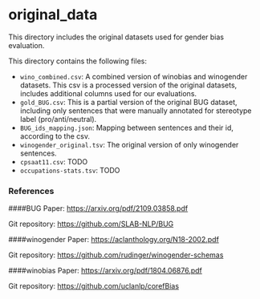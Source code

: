 # original_data
This directory includes the original datasets used for gender bias evaluation.

This directory contains the following files:
- `wino_combined.csv`: A combined version of winobias and winogender datasets. This csv is a processed version of the original datasets, includes additional columns used for our evaluations.
- `gold_BUG.csv`: This is a partial version of the original BUG dataset, including only sentences that were manually annotated for stereotype label (pro/anti/neutral).
- `BUG_ids_mapping.json`: Mapping between sentences and their id, according to the csv.
- `winogender_original.tsv`: The original version of only winogender sentences.
- `cpsaat11.csv`: TODO
- `occupations-stats.tsv`: TODO

### References
####BUG
Paper: https://arxiv.org/pdf/2109.03858.pdf

Git repository: https://github.com/SLAB-NLP/BUG

####winogender
Paper: https://aclanthology.org/N18-2002.pdf

Git repository: https://github.com/rudinger/winogender-schemas

####winobias
Paper: https://arxiv.org/pdf/1804.06876.pdf

Git repository: https://github.com/uclanlp/corefBias
